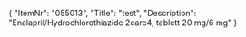 {
  "ItemNr": "055013",
  "Title": "test",
  "Description": "Enalapril/Hydrochlorothiazide 2care4, tablett 20 mg/6 mg"
}